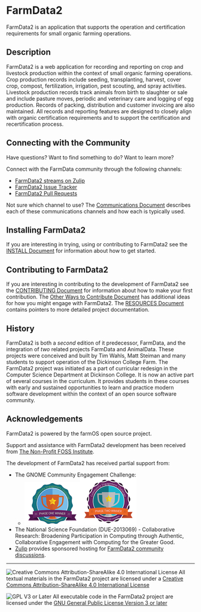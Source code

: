 # FarmData2 #

FarmData2 is an application that supports the operation and certification requirements for small organic farming operations.

## Description ##

FarmData2 is a web application for recording and reporting on crop and livestock production within the context of small organic farming operations.  Crop production records include seeding, transplanting, harvest, cover crop, compost, fertilization, irrigation, pest scouting, and spray activities.  Livestock production records track animals from birth to slaughter or sale and include pasture moves, periodic and veterinary care and logging of egg production.  Records of packing, distribution and customer invoicing are also maintained.  All records and reporting features are designed to closely align with organic certification requirements and to support the certification and recertification process.

## Connecting with the Community ##

Have questions? Want to find something to do? Want to learn more? 

Connect with the FarmData community through the following channels:
  - [FarmData2 streams on Zulip](https://farmdata2.zulipchat.com/)
  - [FarmData2 Issue Tracker](https://github.com/DickinsonCollege/FarmData2/issues)
  - [FarmData2 Pull Requests](https://github.com/DickinsonCollege/FarmData2/pulls)

Not sure which channel to use? The [Communications Document](docs/Communications.md) describes each of these communications channels and how each is typically used.

## Installing FarmData2 ##

If you are interesting in trying, using or contributing to FarmData2 see the [INSTALL Document](INSTALL.md) for information about how to get started.

## Contributing to FarmData2 ##

If you are interesting in contributing to the development of FarmData2 see the [CONTRIBUTING Document](CONTRIBUTING.md) for information about how to make your first contribution.  The [Other Ways to Contribute Document](docs/WaysToContribute.md) has additional ideas for how you might engage with FarmData2.  The [RESOURCES Document](RESOURCES.md) contains pointers to more detailed project documentation.

## History ##

FarmData2 is both a _second_ edition of it predecessor, FarmData, and the integration of _two_ related projects FarmData and AnimalData. These projects were conceived and built by Tim Wahls, Matt Steiman and many students to support operation of the Dickinson College Farm.  The FarmData2 project was initiated as a part of curricular redesign in the Computer Science Department at Dickinson College.  It is now an active part of several courses in the curriculum.  It provides students in these courses with early and sustained opportunities to learn and practice modern software development within the context of an open source software community.

## Acknowledgements ##

FarmData2 is powered by the farmOS open source project.

Support and assistance with FarmData2 development has been received from [The Non-Profit FOSS Institute](https://npfi.org/).

The development of FarmData2 has received partial support from:
* The GNOME Community Engagement Challenge:
  * [![Phase 1 Badge](media/GNOME-CEC-p1-small.png)](media/GNOME-CEC-p1.png)[![Phase 2 Badge](media/GNOME-CEC-p2-small.png)](media/GNOME-CEC-p2.png)    
* The National Science Foundation (DUE-2013069) - Collaborative Research: Broadening Participation in Computing through Authentic, Collaborative Engagement with Computing for the Greater Good.
* [Zulip](https://zulip.com) provides sponsored hosting for [FarmData2 community discussions](https://farmdata2.zulipchat.com/#narrow/stream/270883-general).

---

![Creative Commons Attribution-ShareAlike 4.0 International License](https://i.creativecommons.org/l/by-sa/4.0/88x31.png "Creative Commons License") All textual materials in the FarmData2 project are licensed under a [Creative Commons Attribution-ShareAlike 4.0 International License](http://creativecommons.org/licenses/by-sa/4.0/)

![GPL V3 or Later](https://www.gnu.org/graphics/gplv3-or-later-sm.png "GPL V3 or later") All executable code in the FarmData2 project are licensed under the [GNU General Public License Version 3 or later](https://www.gnu.org/licenses/gpl.txt)
